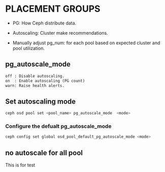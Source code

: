 # PLACEMENT GROUPS

+ PG: How Ceph distribute data.

+ Autoscaling: Cluster make recommendations.
+ Manually adjust pg_num: for each pool based on expected cluster and pool utilization.

## pg_autoscale_mode
```txt
off : Disable autoscaling.
on  : Enable autoscaling (PG count)
warn: Raise health alerts.
```

## Set autoscaling mode
```sh
ceph osd pool set <pool_name> pg_autoscale_mode  <mode>
```

### Configure the defualt pg_autoscale_mode
```sh
ceph config set global osd_pool_default_pg_autoscale_mode <mode>
```

## no autoscale for all pool  
This is for test
